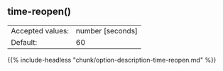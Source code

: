 ---
---
<!-- DISCLAIMER: This file is based on the syslog-ng Open Source Edition documentation https://github.com/balabit/syslog-ng-ose-guides/commit/2f4a52ee61d1ea9ad27cb4f3168b95408fddfdf2 and is used under the terms of The syslog-ng Open Source Edition Documentation License. The file has been modified by Axoflow. -->

## time-reopen()

|                  |                    |
| ---------------- | ------------------ |
| Accepted values: | number [seconds] |
| Default:         | 60                 |

{{% include-headless "chunk/option-description-time-reopen.md" %}}

